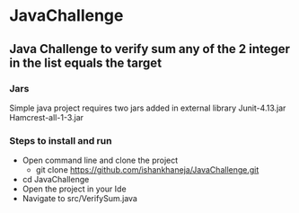 # JavaChallenge

## Java Challenge to verify sum any of the 2 integer in the list equals the target

### Jars
Simple java project requires two jars added in external library
Junit-4.13.jar
Hamcrest-all-1-3.jar

### Steps to install and run
- Open command line and clone the project
  - git clone https://github.com/ishankhaneja/JavaChallenge.git
- cd JavaChallenge
- Open the project in your Ide
- Navigate to src/VerifySum.java


